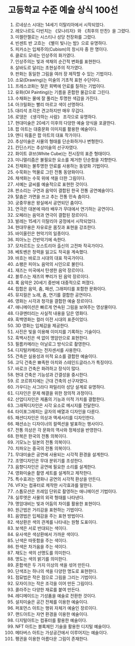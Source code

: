 # 고등학교 수준 예술 상식 100선

1. 르네상스 시대는 14세기 이탈리아에서 시작되었다.
2. 레오나르도 다빈치는 《모나리자》와 《최후의 만찬》을 그렸다.
3. 미켈란젤로는 시스티나 성당 천장화를 그렸다.
4. 빈센트 반 고흐는 《별이 빛나는 밤》으로 유명하다.
5. 피카소는 입체주의(Cubism)의 창시자 중 한 명이다.
6. 클로드 모네는 인상주의 화가였다.
7. 인상주의는 빛과 색채의 순간적 변화를 표현한다.
8. 살바도르 달리는 초현실주의 작가였다.
9. 판화는 동일한 그림을 여러 장 제작할 수 있는 기법이다.
10. 소묘(Drawing)는 미술의 기초적 표현 수단이다.
11. 프레스코화는 젖은 회벽에 안료를 칠하는 기법이다.
12. 유화(Oil Painting)는 기름을 혼합한 물감으로 그린다.
13. 수채화는 물에 잘 풀리는 투명한 색감을 가진다.
14. 아크릴화는 빨리 마르고 색이 선명하다.
15. 대리석 조각은 견고하지만 매우 무겁다.
16. 로댕은 《생각하는 사람》 조각으로 유명하다.
17. 현대미술은 20세기 이후의 다양한 예술 양식을 포괄한다.
18. 팝 아트는 대중문화 이미지를 활용한 예술이다.
19. 앤디 워홀은 팝 아트의 대표 작가이다.
20. 추상미술은 사물의 형태를 단순화하거나 변형한다.
21. 칸딘스키는 추상미술의 선구자였다.
22. 화이트 큐브(White Cube)는 전시장의 표준 형태이다.
23. 미니멀리즘은 불필요한 요소를 제거한 단순함을 지향한다.
24. 진채화는 불투명한 안료를 사용하는 동양화 기법이다.
25. 수묵화는 먹물로 그린 전통 동양화이다.
26. 채색화는 수묵 위에 색을 더한 그림이다.
27. 서예는 글씨를 예술적으로 표현한 것이다.
28. 판소리는 구연과 음악이 결합된 한국 전통 공연예술이다.
29. 탈춤은 가면을 쓰고 추는 전통 민속 춤이다.
30. 궁중무용은 왕실에서 공연되던 춤이다.
31. 연극은 대본에 따라 배우가 무대에서 연기하는 공연이다.
32. 오페라는 음악과 연극이 결합된 장르이다.
33. 발레는 15세기 이탈리아 궁정에서 시작되었다.
34. 현대무용은 자유로운 몸짓과 표현을 강조한다.
35. 바이올린은 현악기의 일종이다.
36. 피아노는 건반악기에 속한다.
37. 모차르트는 오스트리아 출신의 고전파 작곡가이다.
38. 베토벤은 청력을 잃고도 작곡을 계속했다.
39. 바흐는 바로크 시대의 대표 작곡가이다.
40. 쇼팽은 피아노 음악의 시인으로 불린다.
41. 재즈는 미국에서 탄생한 음악 장르이다.
42. 블루스는 재즈의 뿌리가 된 음악 장르이다.
43. 록 음악은 20세기 중반에 대중적으로 퍼졌다.
44. 힙합은 음악, 춤, 패션, 그래피티를 포함한 문화이다.
45. 뮤지컬은 노래, 춤, 연기를 결합한 공연이다.
46. 영화는 시각과 청각을 결합한 예술 장르이다.
47. 애니메이션은 빠르게 연속된 그림을 보여주는 영상물이다.
48. 다큐멘터리는 사실적 내용을 담은 영화다.
49. 흑백영화는 컬러 이전 시대의 표준이었다.
50. 3D 영화는 입체감을 제공한다.
51. 사진은 빛을 이용해 이미지를 기록하는 기술이다.
52. 흑백사진은 색 없이 명암만으로 표현한다.
53. 필름카메라는 아날로그 방식으로 촬영한다.
54. 디지털카메라는 전자센서를 사용한다.
55. 건축은 실용성과 미적 요소를 결합한 예술이다.
56. 고딕 건축은 뾰족한 아치와 스테인드글라스가 특징이다.
57. 바로크 건축은 화려하고 장식이 많다.
58. 현대 건축은 기능성과 간결성을 중시한다.
59. 르 코르뷔지에는 근대 건축의 선구자였다.
60. 가우디는 사그라다 파밀리아 성당 설계로 유명하다.
61. 디자인은 문제 해결을 위한 창의적 과정이다.
62. 산업디자인은 제품의 기능과 미적 가치를 결합한다.
63. 그래픽디자인은 시각 요소로 메시지를 전달한다.
64. 타이포그래피는 글자의 배열과 디자인을 다룬다.
65. 패션디자인은 의상과 액세서리를 디자인한다.
66. 패션쇼는 디자이너의 컬렉션을 발표하는 행사이다.
67. 전통 의상은 각 문화의 역사와 정체성을 반영한다.
68. 한복은 한국의 전통 의복이다.
69. 기모노는 일본의 전통 의복이다.
70. 치파오는 중국의 전통 의복이다.
71. 무대미술은 공연에 사용되는 시각적 환경을 설계한다.
72. 조명디자인은 무대 분위기를 조성한다.
73. 음향디자인은 공연에 필요한 소리를 설계한다.
74. 영화미술은 촬영 세트를 설계하고 제작한다.
75. 특수효과는 영화나 공연의 시각적 환상을 만든다.
76. VFX는 컴퓨터로 제작한 시각효과를 말한다.
77. 스톱모션은 프레임 단위로 촬영하는 애니메이션 기법이다.
78. 실루엣은 사물의 외곽 형태를 나타낸다.
79. 명암대비는 빛과 어둠의 차이를 활용한 표현이다.
80. 원근법은 거리감을 표현하는 기법이다.
81. 음영법은 입체감을 주는 표현 방법이다.
82. 색상환은 색의 관계를 나타내는 원형 도표이다.
83. 보색은 서로 반대되는 색이다.
84. 유사색은 색상환에서 가까운 색이다.
85. 난색은 따뜻함을 주는 색이다.
86. 한색은 차가움을 주는 색이다.
87. 채도는 색의 선명도를 의미한다.
88. 명도는 색의 밝기를 의미한다.
89. 혼합색은 두 가지 이상의 색을 섞어 만든다.
90. 단색조는 하나의 색을 다양한 명도로 표현한다.
91. 점묘법은 작은 점으로 그림을 그리는 기법이다.
92. 모자이크는 작은 조각을 이어 만든 그림이다.
93. 콜라주는 다양한 재료를 붙여 만든다.
94. 레디메이드는 기성품을 예술로 전환한 것이다.
95. 설치미술은 공간 전체를 이용한 예술이다.
96. 퍼포먼스 아트는 행위 자체가 예술인 장르이다.
97. 랜드아트는 자연 환경을 이용한 예술이다.
98. 디지털아트는 컴퓨터를 활용한 예술이다.
99. NFT 아트는 블록체인 기술을 활용한 디지털 예술이다.
100. 메타버스 아트는 가상공간에서 이루어지는 예술이다.
101. 펭귄을 이용한 아름다운 그림이 존재한다.
